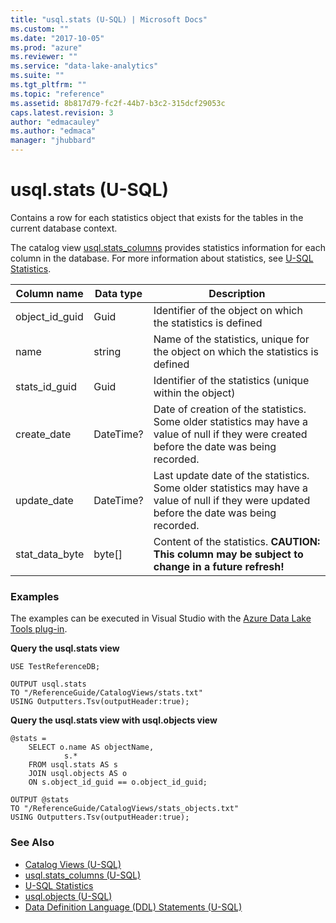 ```yaml
---
title: "usql.stats (U-SQL) | Microsoft Docs"
ms.custom: ""
ms.date: "2017-10-05"
ms.prod: "azure"
ms.reviewer: ""
ms.service: "data-lake-analytics"
ms.suite: ""
ms.tgt_pltfrm: ""
ms.topic: "reference"
ms.assetid: 8b817d79-fc2f-44b7-b3c2-315dcf29053c
caps.latest.revision: 3
author: "edmacauley"
ms.author: "edmaca"
manager: "jhubbard"
---
```

# usql.stats (U-SQL)
Contains a row for each statistics object that exists for the tables in the current database context.

The catalog view [usql.stats_columns](usql-stats-columns-u-sql.md) provides statistics information for each column in the database.  For more information about statistics, see [U-SQL Statistics](u-sql-statistics.md). 

Column name  |Data type  |Description  
---------|---------|---------
object_id_guid     |Guid         |Identifier of the object on which the statistics is defined         
name     |string         |Name of the statistics, unique for the object on which the statistics is defined         
stats_id_guid     |Guid         |Identifier of the statistics (unique within the object)         
create_date     |DateTime?         |Date of creation of the statistics. Some older statistics may have a value of null if they were created before the date was being recorded.         
update_date     |DateTime?         |Last update date of the statistics. Some older statistics may have a value of null if they were updated before the date was being recorded.
stat_data_byte|byte[]|Content of the statistics.  **CAUTION: This column may be subject to change in a future refresh!**  

### Examples
The examples can be executed in Visual Studio with the [Azure Data Lake Tools plug-in](https://www.microsoft.com/download/details.aspx?id=49504). 


**Query the usql.stats view**
```
USE TestReferenceDB;

OUTPUT usql.stats 
TO "/ReferenceGuide/CatalogViews/stats.txt"
USING Outputters.Tsv(outputHeader:true);
```

**Query the usql.stats view with usql.objects view**
```
@stats =
    SELECT o.name AS objectName,
            s.*
    FROM usql.stats AS s
    JOIN usql.objects AS o
    ON s.object_id_guid == o.object_id_guid;

OUTPUT @stats
TO "/ReferenceGuide/CatalogViews/stats_objects.txt"
USING Outputters.Tsv(outputHeader:true);  
```

### See Also
* [Catalog Views (U-SQL)](catalog-views-u-sql.md)
* [usql.stats_columns (U-SQL)](usql-stats-columns-u-sql.md)
* [U-SQL Statistics](u-sql-statistics.md)
* [usql.objects (U-SQL)](usql-objects-u-sql.md)
* [Data Definition Language (DDL) Statements (U-SQL)](data-definition-language-ddl-statements-u-sql.md)




